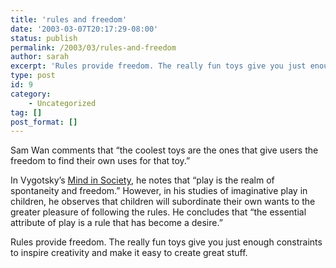 ```yaml
---
title: 'rules and freedom'
date: '2003-03-07T20:17:29-08:00'
status: publish
permalink: /2003/03/rules-and-freedom
author: sarah
excerpt: 'Rules provide freedom. The really fun toys give you just enough constraints to inspire creativity and make it easy to create great stuff.'
type: post
id: 9
category:
    - Uncategorized
tag: []
post_format: []
---
```

Sam Wan comments that “the coolest toys are the ones that give users the freedom to find their own uses for that toy.”

In Vygotsky’s <u>Mind in Society</u>, he notes that “play is the realm of spontaneity and freedom.” However, in his studies of imaginative play in children, he observes that children will subordinate their own wants to the greater pleasure of following the rules. He concludes that “the essential attribute of play is a rule that has become a desire.”

Rules provide freedom. The really fun toys give you just enough constraints to inspire creativity and make it easy to create great stuff.